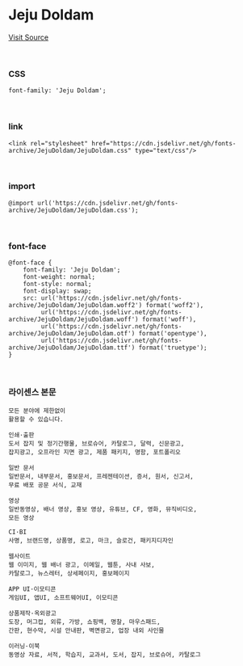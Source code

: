 # Jeju Doldam

[Visit Source](http://www.earlyfont.com/portfolio/EARLYFONT_JEJUDOLDAM)

&nbsp;

### CSS

```
font-family: 'Jeju Doldam';
```

&nbsp;

### link

```
<link rel="stylesheet" href="https://cdn.jsdelivr.net/gh/fonts-archive/JejuDoldam/JejuDoldam.css" type="text/css"/>
```

&nbsp;

### import

```
@import url('https://cdn.jsdelivr.net/gh/fonts-archive/JejuDoldam/JejuDoldam.css');
```

&nbsp;

### font-face

```
@font-face {
    font-family: 'Jeju Doldam';
    font-weight: normal;
    font-style: normal;
    font-display: swap;
    src: url('https://cdn.jsdelivr.net/gh/fonts-archive/JejuDoldam/JejuDoldam.woff2') format('woff2'),
         url('https://cdn.jsdelivr.net/gh/fonts-archive/JejuDoldam/JejuDoldam.woff') format('woff'),
         url('https://cdn.jsdelivr.net/gh/fonts-archive/JejuDoldam/JejuDoldam.otf') format('opentype'),
         url('https://cdn.jsdelivr.net/gh/fonts-archive/JejuDoldam/JejuDoldam.ttf') format('truetype');
}
```

&nbsp;

### 라이센스 본문

```
모든 분야에 제한없이
활용할 수 있습니다.

인쇄·출판
도서 잡지 및 정기간행물, 브로슈어, 카탈로그, 달력, 신문광고,
잡지광고, 오프라인 지면 광고, 제품 패키지, 명함, 포트폴리오

일반 문서
일반문서, 내부문서, 홍보문서, 프레젠테이션, 증서, 원서, 신고서,
무료 배포 공문 서식, 교재

영상
일반동영상, 배너 영상, 홍보 영상, 유튜브, CF, 영화, 뮤직비디오,
모든 영상

CI·BI
사명, 브랜드명, 상품명, 로고, 마크, 슬로건, 패키지디자인

웹사이트
웹 이미지, 웹 배너 광고, 이메일, 웹툰, 사내 사보,
카탈로그, 뉴스레터, 상세페이지, 홍보페이지

APP UI·이모티콘
게임UI, 앱UI, 소프트웨어UI, 이모티콘

상품제작·옥외광고
도장, 머그컵, 외류, 가방, 쇼핑백, 명찰, 마우스패드,
간판, 현수막, 시설 안내판, 벽면광고, 업장 내외 사인물

이러닝·이북
동영상 자료, 서적, 학습지, 교과서, 도서, 잡지, 브로슈어, 카탈로그
```
